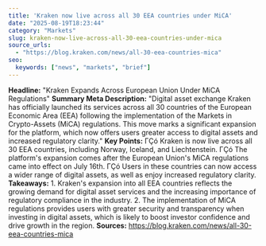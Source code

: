 ```yaml
---
title: 'Kraken now live across all 30 EEA countries under MiCA'
date: "2025-08-19T18:23:44"
category: "Markets"
slug: kraken-now-live-across-all-30-eea-countries-under-mica
source_urls:
  - "https://blog.kraken.com/news/all-30-eea-countries-mica"
seo:
  keywords: ["news", "markets", "brief"]
---
```

**Headline:**  "Kraken Expands Across European Union Under MiCA Regulations"  **Summary Meta Description:** "Digital asset exchange Kraken has officially launched its services across all 30 countries of the European Economic Area (EEA) following the implementation of the Markets in Crypto-Assets (MiCA) regulations. This move marks a significant expansion for the platform, which now offers users greater access to digital assets and increased regulatory clarity."  **Key Points:**  ΓÇó Kraken is now live across all 30 EEA countries, including Norway, Iceland, and Liechtenstein. ΓÇó The platform's expansion comes after the European Union's MiCA regulations came into effect on July 16th. ΓÇó Users in these countries can now access a wider range of digital assets, as well as enjoy increased regulatory clarity.  **Takeaways:**  1. Kraken's expansion into all EEA countries reflects the growing demand for digital asset services and the increasing importance of regulatory compliance in the industry. 2. The implementation of MiCA regulations provides users with greater security and transparency when investing in digital assets, which is likely to boost investor confidence and drive growth in the region.  **Sources:**  https://blog.kraken.com/news/all-30-eea-countries-mica 
